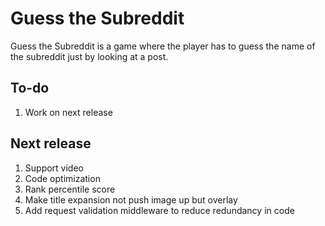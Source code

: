 # Guess the Subreddit

Guess the Subreddit is a game where the player has to guess the name of the
subreddit just by looking at a post.

## To-do
1. Work on next release

## Next release
1. Support video
2. Code optimization
3. Rank percentile score
4. Make title expansion not push image up but overlay
5. Add request validation middleware to reduce redundancy in code
